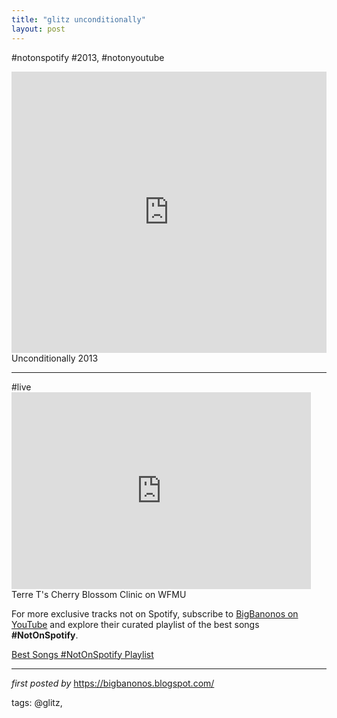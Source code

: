 ```yaml
---
title: "glitz unconditionally"
layout: post
---
```

#notonspotify #2013, #notonyoutube <br />
<iframe frameborder="no" height="450" scrolling="no" src="https://w.soundcloud.com/player/?url=https%3A//api.soundcloud.com/tracks/77615050&auto_play=false&hide_related=false&show_comments=true&show_user=true&show_reposts=false&visual=true" width="100%"></iframe><br />
Unconditionally 2013
<br />
<hr />
#live
<iframe allowfullscreen="" frameborder="0" height="315" src="https://www.youtube.com/embed/kLZRMKF5P8g?list=PLtuNtuTatqI1XJ8ZHbdF99LJyoVRCCgWN" width="95%"></iframe>
Terre T's Cherry Blossom Clinic on WFMU

<!--Subscribe and Playlist Links-->
<div>
    <p>For more exclusive tracks not on Spotify, subscribe to <a href="https://www.youtube.com/@BigBanonos" target="_blank">BigBanonos on YouTube</a> and explore their curated playlist of the best songs <strong>#NotOnSpotify</strong>.</p>
    <p><a href="https://www.youtube.com/playlist?list=PLtuNtuTatqI0kFahUCbtbfenC_ET5O_tr" target="_blank">Best Songs #NotOnSpotify Playlist<br /></a></p></div>

<hr />

<p><em>first posted by</em> <a href="https://bigbanonos.blogspot.com/" rel="noopener" target="_new">https://bigbanonos.blogspot.com/</a></p>

<p>tags: @glitz,</p>
